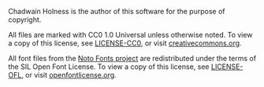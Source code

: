 Chadwain Holness is the author of this software for the purpose of copyright.

All files are marked with CC0 1.0 Universal unless otherwise noted. To view a copy of this license, see [LICENSE-CC0](LICENSE-CC0.txt), or visit [creativecommons.org](https://creativecommons.org/publicdomain/zero/1.0/).

All font files from the [Noto Fonts project](https://notofonts.github.io/) are redistributed under the terms of the SIL Open Font License. To view a copy of this license, see [LICENSE-OFL](LICENSE-OFL.txt), or visit [openfontlicense.org](https://openfontlicense.org/open-font-license-official-text/).
